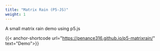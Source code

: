 ```yaml
---
title: "Matrix Rain (P5-JS)"
weight: 1
---
```


A small matrix rain demo using p5.js

{{< anchor-shortcode url="https://penance316.github.io/p5-matrixrain/" text="Demo">}}